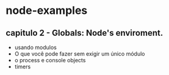 # node-examples

## capitulo 2 - Globals: Node's enviroment.

- usando modulos
- O que você pode fazer sem exigir um único módulo
- o process e console objects
- timers
